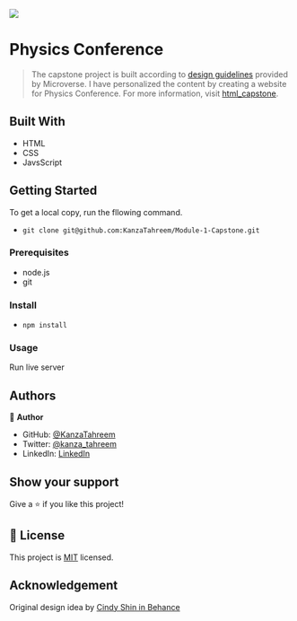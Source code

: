 ![](https://img.shields.io/badge/Microverse-blueviolet)

# Physics Conference

> The capstone project is built according to [design guidelines](https://www.behance.net/gallery/29845175/CC-Global-Summit-2015) provided by Microverse. I have personalized the content by creating a website for Physics Conference. For more information, visit [html_capstone](https://github.com/microverseinc/curriculum-html-css/blob/main/capstone/html_capstone.md).

## Built With

- HTML
- CSS
- JavsScript

## Getting Started

To get a local copy, run the fllowing command.

- `git clone git@github.com:KanzaTahreem/Module-1-Capstone.git`

### Prerequisites

- node.js
- git

### Install

- `npm install `

### Usage

Run live server

## Authors

👤 **Author**

- GitHub: [@KanzaTahreem](https://github.com/KanzaTahreem)
- Twitter: [@kanza_tahreem](https://twitter.com/kanza_tahreem)
- LinkedIn: [LinkedIn](https://www.linkedin.com/in/kanza-tahreem/)

## Show your support

Give a ⭐️ if you like this project!

## 📝 License

This project is [MIT](./LICENSE) licensed.

## Acknowledgement

Original design idea by [Cindy Shin in Behance](https://www.behance.net/adagio07)
